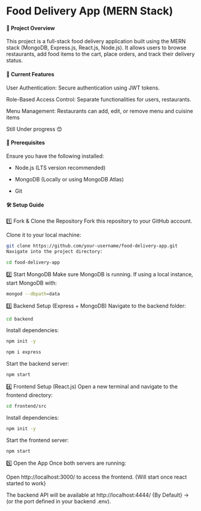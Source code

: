 # Food Delivery App (MERN Stack)

#### 🚀 Project Overview

This project is a full-stack food delivery application built using the MERN stack (MongoDB, Express.js, React.js, Node.js). It allows users to browse restaurants, add food items to the cart, place orders, and track their delivery status.

#### 🔑 Current Features

User Authentication: Secure authentication using JWT tokens.

Role-Based Access Control: Separate functionalities for users, restaurants.

Menu Management: Restaurants can add, edit, or remove menu and cuisine items

Still Under progress 😊

#### 📌 Prerequisites

Ensure you have the following installed:

-   Node.js (LTS version recommended)

-   MongoDB (Locally or using MongoDB Atlas)

-   Git

#### 🛠️ Setup Guide

1️⃣ Fork & Clone the Repository
Fork this repository to your GitHub account.

Clone it to your local machine:

```bash
git clone https://github.com/your-username/food-delivery-app.git
Navigate into the project directory:
```

```bash
cd food-delivery-app
```

2️⃣ Start MongoDB
Make sure MongoDB is running. If using a local instance, start MongoDB with:

```bash
mongod --dbpath=data
```

3️⃣ Backend Setup (Express + MongoDB)
Navigate to the backend folder:

```bash
cd backend
```

Install dependencies:

```bash
npm init -y
```

```bash
npm i express
```

Start the backend server:

```bash
npm start
```

4️⃣ Frontend Setup (React.js)
Open a new terminal and navigate to the frontend directory:

```bash
cd frontend/src
```

Install dependencies:

```bash
npm init -y
```

Start the frontend server:

```bash
npm start
```

5️⃣ Open the App
Once both servers are running:

Open http://localhost:3000/ to access the frontend. {Will start once react started to work}

The backend API will be available at http://localhost:4444/ {By Default} -> (or the port defined in your backend .env).
